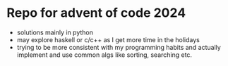 # Repo for advent of code 2024
- solutions mainly in python
- may explore haskell or c/c++ as I get more time in the holidays
- trying to be more consistent with my programming habits and actually implement and use common algs like sorting, searching etc.
